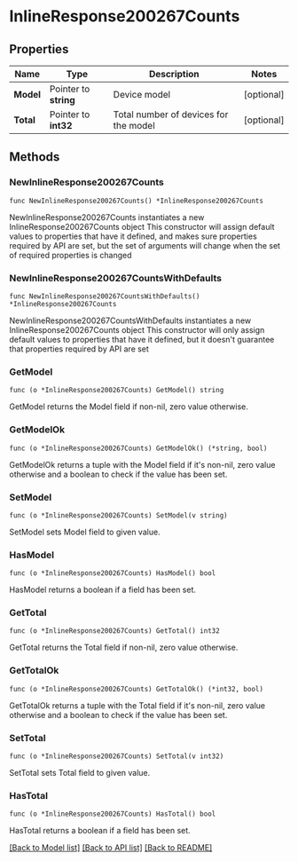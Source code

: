# InlineResponse200267Counts

## Properties

Name | Type | Description | Notes
------------ | ------------- | ------------- | -------------
**Model** | Pointer to **string** | Device model | [optional] 
**Total** | Pointer to **int32** | Total number of devices for the model | [optional] 

## Methods

### NewInlineResponse200267Counts

`func NewInlineResponse200267Counts() *InlineResponse200267Counts`

NewInlineResponse200267Counts instantiates a new InlineResponse200267Counts object
This constructor will assign default values to properties that have it defined,
and makes sure properties required by API are set, but the set of arguments
will change when the set of required properties is changed

### NewInlineResponse200267CountsWithDefaults

`func NewInlineResponse200267CountsWithDefaults() *InlineResponse200267Counts`

NewInlineResponse200267CountsWithDefaults instantiates a new InlineResponse200267Counts object
This constructor will only assign default values to properties that have it defined,
but it doesn't guarantee that properties required by API are set

### GetModel

`func (o *InlineResponse200267Counts) GetModel() string`

GetModel returns the Model field if non-nil, zero value otherwise.

### GetModelOk

`func (o *InlineResponse200267Counts) GetModelOk() (*string, bool)`

GetModelOk returns a tuple with the Model field if it's non-nil, zero value otherwise
and a boolean to check if the value has been set.

### SetModel

`func (o *InlineResponse200267Counts) SetModel(v string)`

SetModel sets Model field to given value.

### HasModel

`func (o *InlineResponse200267Counts) HasModel() bool`

HasModel returns a boolean if a field has been set.

### GetTotal

`func (o *InlineResponse200267Counts) GetTotal() int32`

GetTotal returns the Total field if non-nil, zero value otherwise.

### GetTotalOk

`func (o *InlineResponse200267Counts) GetTotalOk() (*int32, bool)`

GetTotalOk returns a tuple with the Total field if it's non-nil, zero value otherwise
and a boolean to check if the value has been set.

### SetTotal

`func (o *InlineResponse200267Counts) SetTotal(v int32)`

SetTotal sets Total field to given value.

### HasTotal

`func (o *InlineResponse200267Counts) HasTotal() bool`

HasTotal returns a boolean if a field has been set.


[[Back to Model list]](../README.md#documentation-for-models) [[Back to API list]](../README.md#documentation-for-api-endpoints) [[Back to README]](../README.md)


